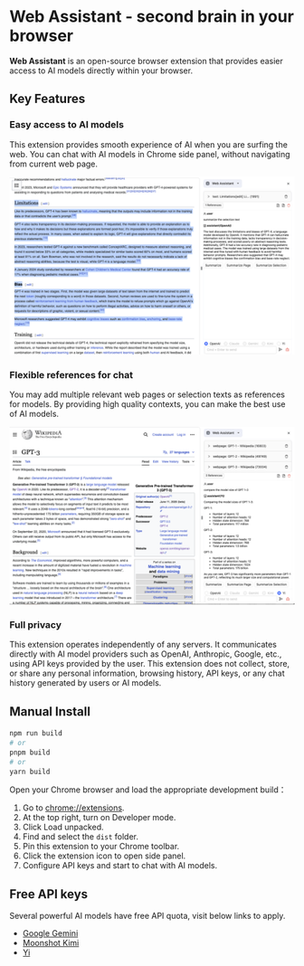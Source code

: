 # Web Assistant - second brain in your browser

**Web Assistant** is an open-source browser extension that provides easier access to AI models directly within your browser.

## Key Features

### Easy access to AI models

This extension provides smooth experience of AI when you are surfing the web.
You can chat with AI models in Chrome side panel, without navigating from current web page.

![screenshot-2](docs/images/screenshot-2.png)

### Flexible references for chat

You may add multiple relevant web pages or selection texts as references for models.
By providing high quality contexts, you can make the best use of AI models.

![screenshot-1](docs/images/screenshot-1.png)

### Full privacy

This extension operates independently of any servers.
It communicates directly with AI model providers such as OpenAI, Anthropic, Google, etc., using API keys provided by the user.
This extension does not collect, store, or share any personal information, browsing history, API keys, or any chat history generated by users or AI models.

## Manual Install

```bash
npm run build
# or
pnpm build
# or
yarn build
```

Open your Chrome browser and load the appropriate development build：

1. Go to [chrome://extensions](chrome://extensions).
2. At the top right, turn on Developer mode.
3. Click Load unpacked.
4. Find and select the `dist` folder.
5. Pin this extension to your Chrome toolbar.
6. Click the extension icon to open side panel.
7. Configure API keys and start to chat with AI models.

## Free API keys

Several powerful AI models have free API quota, visit below links to apply.

- [Google Gemini](https://docs.anthropic.com/claude/reference/getting-started-with-the-api)
- [Moonshot Kimi](https://platform.moonshot.cn/)
- [Yi](https://platform.lingyiwanwu.com/playground)
